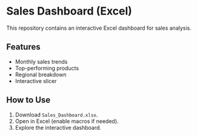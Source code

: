 # Sales Dashboard (Excel)
This repository contains an interactive Excel dashboard for sales analysis.

## Features
- Monthly sales trends
- Top-performing products
- Regional breakdown
- Interactive slicer

## How to Use
1. Download `Sales_Dashboard.xlsx`.
2. Open in Excel (enable macros if needed).
3. Explore the interactive dashboard.
